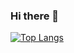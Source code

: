 ### Hi there 👋

[![Top Langs](https://github-readme-stats.vercel.app/api/top-langs/?username=chriy&layout=compact)](https://github.com/anuraghazra/github-readme-stats)

<!--
**chriy/chriy** is a ✨ _special_ ✨ repository because its `README.md` (this file) appears on your GitHub profile.

Here are some ideas to get you started:

- 🔭 I’m currently working on ...
- 🌱 I’m currently learning ...
- 👯 I’m looking to collaborate on ...
- 🤔 I’m looking for help with ...
- 💬 Ask me about ...
- 📫 How to reach me: ...
- 😄 Pronouns: ...
- ⚡ Fun fact: ...
-->
